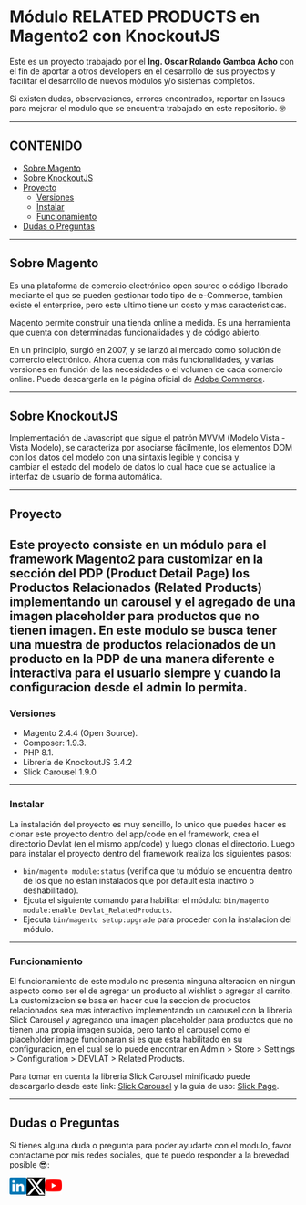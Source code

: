 # Módulo RELATED PRODUCTS en Magento2 con KnockoutJS

Este es un proyecto trabajado por el **Ing. Oscar Rolando Gamboa Acho** con el fin de aportar a otros developers en el desarrollo de sus proyectos y facilitar el desarrollo de nuevos módulos y/o sistemas completos.

Si existen dudas, observaciones, errores encontrados, reportar en Issues para mejorar el modulo que se encuentra trabajado en este repositorio. :nerd_face:

---

## CONTENIDO
* [Sobre Magento](#sobre-magento)
* [Sobre KnockoutJS](#sobre-knockoutjs)
* [Proyecto](#proyecto)
  * [Versiones](#versiones)
  * [Instalar](#instalar)
  * [Funcionamiento](#funcionamiento)
* [Dudas o Preguntas](#dudas-o-preguntas)
---

## Sobre Magento
Es una plataforma de comercio electrónico open source o código liberado mediante el que se pueden gestionar todo tipo de e-Commerce, tambien existe el enterprise, pero este ultimo tiene un costo y mas caracteristicas.

Magento permite construir una tienda online a medida. Es una herramienta que cuenta con determinadas funcionalidades y de código abierto.

En un principio, surgió en 2007, y se lanzó al mercado como solución de comercio electrónico. Ahora cuenta con más funcionalidades, y varias versiones en función de las necesidades o el volumen de cada comercio online.
Puede descargarla en la página oficial de [Adobe Commerce](https://business.adobe.com/la/products/magento/open-source.html).

---

## Sobre KnockoutJS
Implementación de Javascript que sigue el patrón MVVM (Modelo Vista - Vista Modelo), se caracteriza por asociarse fácilmente, los elementos DOM con los datos del modelo con una sintaxis legible y concisa y  
cambiar el estado del modelo de datos lo cual hace que se actualice la interfaz de usuario de forma automática.

---

## Proyecto
Este proyecto consiste en un módulo para el framework Magento2 para customizar en la sección del PDP (Product Detail Page) los Productos Relacionados (Related Products) 
implementando un carousel y el agregado de una imagen placeholder para productos que no tienen imagen. 
En este modulo se busca tener una muestra de productos relacionados de un producto en la PDP de una manera diferente e interactiva para el usuario siempre 
y cuando la configuracion desde el admin lo permita.
---

### Versiones
* Magento 2.4.4 (Open Source).
* Composer: 1.9.3.
* PHP 8.1.
* Librería de KnockoutJS 3.4.2
* Slick Carousel 1.9.0
---

### Instalar
La instalación del proyecto es muy sencillo, lo unico que puedes hacer es clonar este proyecto dentro del app/code en el framework, crea el directorio Devlat (en el mismo app/code) y luego clonas el directorio.
Luego para instalar el proyecto dentro del framework realiza los siguientes pasos:
* ```bin/magento module:status``` (verifica que tu módulo se encuentra dentro de los que no estan instalados que por default esta inactivo o deshabilitado).
* Ejcuta el siguiente comando para habilitar el módulo: ```bin/magento module:enable Devlat_RelatedProducts```.
* Ejecuta ```bin/magento setup:upgrade``` para proceder con la instalacion del módulo.

---

### Funcionamiento
El funcionamiento de este modulo no presenta ninguna alteracion en ningun aspecto como ser el 
de agregar un producto al wishlist o agregar al carrito. La customizacion se basa en hacer que la seccion de 
productos relacionados sea mas interactivo implementando un carousel con la libreria Slick Carousel 
y agregando una imagen placeholder para productos que no tienen una propia imagen subida, pero tanto el carousel 
como el placeholder image funcionaran si es que esta habilitado en su configuracion, en el cual se lo puede 
encontrar en Admin > Store > Settings > Configuration > DEVLAT > Related Products.

Para tomar en cuenta la libreria Slick Carousel minificado puede descargarlo desde este link: [Slick Carousel](https://cdnjs.com/libraries/slick-carousel/1.9.0) y 
la guia de uso: [Slick Page](https://kenwheeler.github.io/slick/).

---

## Dudas o Preguntas
Si tienes alguna duda o pregunta para poder ayudarte con el modulo, favor contactame por mis redes sociales, que te puedo responder a la brevedad posible :sunglasses::

  <a href="https://www.linkedin.com/in/oscarrolandogamboa/">
      <img align="left" alt="Oscar Rolando Gamboa Acho | Linkedin" width="30px" src="https://raw.githubusercontent.com/CLorant/readme-social-icons/main/large/filled/linkedin.svg" />
  </a>
  <a href="https://x.com/DevLatBo">
    <img align="left" alt="Oscar Rolando Gamboa Acho | X-Twitter" width="32px" src="https://raw.githubusercontent.com/CLorant/readme-social-icons/main/large/filled/twitter-x.svg" />
  </a> &nbsp;&nbsp;
  <a href="https://youtube.com/DevLatBo">
    <img align="left" alt="Oscar Rolando Gamboa Acho | Youtube" width="30px" src="https://raw.githubusercontent.com/CLorant/readme-social-icons/main/large/filled/youtube.svg" />
  </a> &nbsp;&nbsp;
